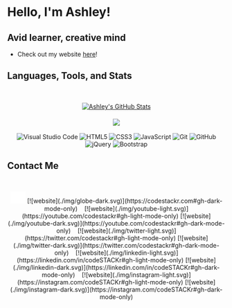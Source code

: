 # Hello, I'm Ashley!

## Avid learner, creative mind
- Check out my website <a href="">here</a>!

<!--
**ashlynn4567/ashlynn4567** is a ✨ _special_ ✨ repository because its `README.md` (this file) appears on your GitHub profile.

Here are some ideas to get you started:

- 🔭 I’m currently working on ...
- 🌱 I’m currently learning ...
- 👯 I’m looking to collaborate on ...
- 🤔 I’m looking for help with ...
- 💬 Ask me about ...
- 📫 How to reach me: ...
- 😄 Pronouns: ...
- ⚡ Fun fact: ...
-->

## Languages, Tools, and Stats

<br>

<p align="center">
  <div align="center">
    <a href="https://github.com/ashlynn4567/github-readme-stats"><img align="center" src="https://github-readme-stats.vercel.app/api?username=ashlynn4567&show_icons=true&theme=ayu-mirage" alt="Ashley's GitHub Stats" /></a>
  </div>
  
  <br>
  
  <div align="center">
    <a href="https://github.com/ashlynn4567/github-readme-stats"><img align="center" src="https://github-readme-stats.vercel.app/api/top-langs/?username=ashlynn4567&show_icons=true&theme=ayu-mirage&layout=compact" /></a>
  </div>
  
  <br>
  
   <div align="center">
    <img alt="Visual Studio Code" width="35px" src="https://cdn.jsdelivr.net/gh/devicons/devicon/icons/vscode/vscode-original.svg" />
    <img alt="HTML5" width="35px" src="https://cdn.jsdelivr.net/gh/devicons/devicon/icons/html5/html5-original.svg" />
    <img alt="CSS3" width="35px" src="https://cdn.jsdelivr.net/gh/devicons/devicon/icons/css3/css3-original.svg" />
    <img alt="JavaScript" width="35px" src="https://cdn.jsdelivr.net/gh/devicons/devicon/icons/javascript/javascript-original.svg" />
    <img alt="Git" width="35px" src="https://cdn.jsdelivr.net/gh/devicons/devicon/icons/git/git-original.svg" />
    <img alt="GitHub" width="35px" src="https://user-images.githubusercontent.com/3369400/139447912-e0f43f33-6d9f-45f8-be46-2df5bbc91289.png" />
    <img alt="jQuery" width="35px" src="https://www.vectorlogo.zone/logos/jquery/jquery-icon.svg" />
    <img alt="Bootstrap" width="35px" src="https://cdn.worldvectorlogo.com/logos/bootstrap-4.svg" />
   </div>
</p>

## Contact Me

<br>

<p align="center">
  <div align="center">
    <img alt="Email" width="35px" src="./Icons/EmailIcon.svg" />
    [![website](./img/globe-dark.svg)](https://codestackr.com#gh-dark-mode-only)
    &nbsp;&nbsp;
    [![website](./img/youtube-light.svg)](https://youtube.com/codestackr#gh-light-mode-only)
    [![website](./img/youtube-dark.svg)](https://youtube.com/codestackr#gh-dark-mode-only)
    &nbsp;&nbsp;
    [![website](./img/twitter-light.svg)](https://twitter.com/codestackr#gh-light-mode-only)
    [![website](./img/twitter-dark.svg)](https://twitter.com/codestackr#gh-dark-mode-only)
    &nbsp;&nbsp;
    [![website](./img/linkedin-light.svg)](https://linkedin.com/in/codeSTACKr#gh-light-mode-only)
    [![website](./img/linkedin-dark.svg)](https://linkedin.com/in/codeSTACKr#gh-dark-mode-only)
    &nbsp;&nbsp;
    [![website](./img/instagram-light.svg)](https://instagram.com/codeSTACKr#gh-light-mode-only)
    [![website](./img/instagram-dark.svg)](https://instagram.com/codeSTACKr#gh-dark-mode-only)
  </div>
</p>
